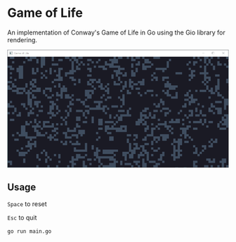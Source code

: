 # Game of Life

An implementation of Conway's Game of Life in Go using the Gio library for rendering.

![Game of Life](./example.gif)

## Usage

`Space` to reset

`Esc` to quit

```sh
go run main.go
```
